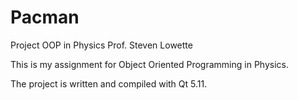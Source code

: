 # Pacman
Project OOP in Physics
Prof. Steven Lowette

This is my assignment for Object Oriented Programming in Physics.

The project is written and compiled with Qt 5.11.
